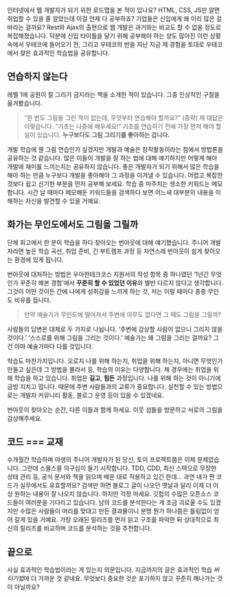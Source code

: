 인터넷에서 웹 개발자가 되기 위한 로드맵을 본 적이 있나요? HTML, CSS, JS만 알면 취업할 수 있을 줄 알았는데 이걸 언제 다 공부하죠? 기업들은 신입에게 왜 이리 많은 걸 바라는 걸까요? Rest와 Ajax의 출현으로 웹 개발은 과거와는 비교도 할 수 없을 정도로 복잡해졌습니다. 덕분에 신입 타이틀을 달기 위해 공부해야 하는 양도 많아진 이런 상황 속에서 우테코에 들어오기 전, 그리고 우테코의 반을 지난 지금 제 경험을 토대로 우테코에서 찾은 효과적인 학습법을 공유합니다.

## 연습하지 않는다

레벨 1에 공원이 잘 그리기 금지라는 책을 소개한 적이 있습니다. 그중 인상적인 구절을 옮겨봤습니다.

> “한 번도 그림을 그린 적이 없는데, 무엇부터 연습해야 할까요?” (중략) 제 대답은 이렇습니다. “기초는 나중에 배우세요!” 기초를 연습하기 전에 가장 먼저 해야 할 일이 있습니다. **누구보다도 그림 그리기를 좋아하는 겁니다.**

개발 학습에 웬 그림 연습인가 싶겠지만 개발과 예술은 창작활동이라는 점에서 방법론을 공유하는 것 같습니다. 많은 이들이 개발을 잘 하는 법에 대해 얘기하지만 어떻게 해야 개발에 재미를 느끼는지는 공유하지 않습니다. 좋은 개발자가 되기 위해서 많은 학습을 해야 하는 만큼 누구보다 개발을 좋아해야 그 과정을 이겨낼 수 있습니다. 어렵고 복잡한 것보다 쉽고 신기한 부분을 먼저 공부해 보세요. 학습 중 마주치는 생소한 키워드는 메모합니다. 시간 날 때마다 메모해둔 키워드들을 검색하다 보면 어느새 대부분의 내용을 이해하는 자신을 발견할 수 있을 거예요.

## **화가는 무인도에서도 그림을 그릴까**

단체 회고에서 한 분이 학습을 하다 찾아오는 번아웃에 대해 얘기했습니다. 주니어 개발자라면 높은 학습 곡선, 취업 준비, 긴 부트캠프 과정 등 자연스레 번아웃이 쉽게 찾아오는 환경에 있게 됩니다.

번아웃에 대처하는 방법은 우아한테크코스 지원서의 작성 항목 중 하나였던 ‘1년간 무엇인가 꾸준히 해본 경험’에서 **꾸준히 할 수 있었던 이유**와 별반 다르지 않다고 생각합니다. 그것이 어떤 것이든 간에 나에게 성취감을 느끼게 하는 것, 저는 이럴 때마다 종종 무인도 비유를 듭니다.

> 만약 예술가가 무인도에 떨어져서 주변에 아무도 없다면 그 때도 그림을 그릴까?

사람들의 답변은 대체로 두 가지로 나뉩니다. ‘주변에 감상할 사람이 없으니 그리지 않을 것이다.’ ‘스스로를 위해 그림을 그리는 것이다.’ 예술가는 왜 그림을 그리는 걸까요? 그건 아마 예술가마다 다를 것입니다.

학습도 마찬가지입니다. 오로지 나를 위해 하는지, 취업을 위해 하는지, 아니면 무엇인가 만들고 싶은데 그 방법을 몰라서 등, 학습의 이유는 다양합니다. 제 경우에는 취업을 위해 학습을 하고 있습니다. 취업은 **길고**, **힘든** 과정입니다. 나를 위해 하는 것이 아니기에 금방 지치고 맙니다. 때문에 주변 사람들과의 교류가 중요합니다. 실천할 수 있는 방법으로는 개발자 커뮤니티 활동, 블로그 운영 등이 있을 수 있겠네요.

번아웃이 찾아오는 순간, 다른 이들과 함께 하세요. 이웃 섬들을 방문하고 서로의 그림을 감상해주세요.

## 코드 === 교재

수개월간 학습하며 야생의 주니어 개발자가 된 당신, 토이 프로젝트쯤은 이제 문제없습니다. 그런데 스믈스믈 의구심이 들기 시작합니다. TDD, CDD, 최신 스택으로 무장한 상태 관리 등, 공식 문서와 책을 읽으며 배운 대로 적용하고 있긴 한데… 과연 내가 짠 코드가 실무에서도 유효할까요? 검색만 하면 블로그 글이 나오던 옛날과 달리 이제 더 이상 원하는 내용이 잘 나오지 않습니다. 하지만 걱정 마세요. 깃헙의 수많은 오픈소스 코드들이 여러분을 기다리고 있습니다. 남의 코드를 분석한다는 게 조금 괴로울 수도 있겠지만 수많은 사람들이 머리를 맞대고 만든 결과물이니 분명 뭔가 하나쯤은 틀림없이 얻어 갈게 있을 거예요. 가장 오래된 릴리즈를 먼저 읽고 구조를 파악한 뒤 상대적으로 최신의 릴리즈를 비교하며 코드를 분석하는 것을 추천합니다.

## 끝으로

사실 효과적인 학습법이라는 게 있는지 의문입니다. 지금까지의 글은 효과적인 학습 *버티기법*에 더 가까운 것 같네요. 무엇보다 중요한 것은 포기하지 않고 꾸준히 해나가는 것이 아닐까요?
